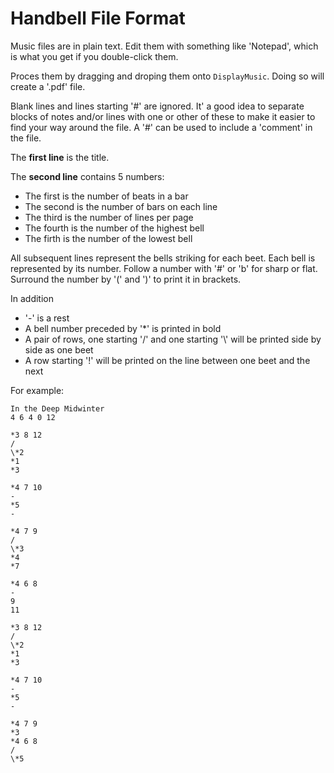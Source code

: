 Handbell File Format
====================

Music files are in plain text. Edit them with something like 'Notepad',
which is what you get if you double-click them.

Proces them by dragging and droping them onto `DisplayMusic`. Doing so will create a '.pdf' file.

Blank lines and lines starting '#' are ignored. It' a good idea
to separate blocks of notes and/or lines with one or other of these to make it easier
to find your way around the file. A '#' can be used to include a 'comment'
in the file.

The **first line** is the title.

The **second line** contains 5 numbers:

* The first is the number of beats in a bar
* The second is the number of bars on each line
* The third is the number of lines per page
* The fourth is the number of the highest bell
* The firth is the number of the lowest bell

All subsequent lines represent the bells striking for each beet. Each
bell is represented by its number. Follow a number with '#' or 'b' for
sharp or flat. Surround the number by '(' and ')' to print it in brackets.

In addition

* '-' is a rest
* A bell number preceded by '\*' is printed in bold
* A pair of rows, one starting '/' and one starting '\\'
will be printed side by side as one beet
* A row starting '!' will be printed on the line between one beet and
the next

For example:

```
In the Deep Midwinter
4 6 4 0 12

*3 8 12
/
\*2
*1
*3

*4 7 10
-
*5
-

*4 7 9 
/
\*3
*4
*7

*4 6 8
-
9
11

*3 8 12
/
\*2
*1
*3

*4 7 10
-
*5
-

*4 7 9
*3
*4 6 8
/
\*5
```